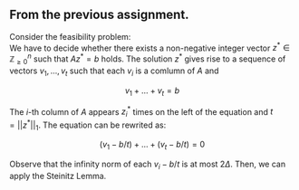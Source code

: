 ## From the previous assignment.

Consider the feasibility problem: \
We have to decide whether there exists a non-negative integer vector $z^* \in \mathbb{Z}^n_{\geq 0}$ such that $A z^* = b$ holds.
The solution $z^*$ gives rise to a sequence of vectors $v_1, \dots, v_t$ such that each $v_i$ is a comlumn of $A$ and

$$
v_1 + \dots + v_t = b
$$

The $i$-th column of $A$ appears $z_i^*$ times on the left of the equation and $t = ||z^*||_1$. The equation can be rewrited as:

$$
(v_1 - b/t) + \dots + (v_t - b/t) = 0
$$

Observe that the infinity norm of each $v_i - b/t$ is at most $2\Delta$. Then, we can apply the Steinitz Lemma.

